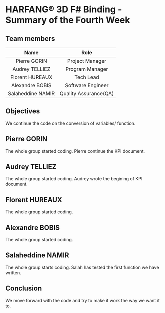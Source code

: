 # HARFANG® 3D F# Binding - Summary of the Fourth Week

## Team members

| Name | Role |
|:----:|:----:|
| Pierre GORIN | Project Manager |
| Audrey TELLIEZ | Program Manager |
| Florent HUREAUX | Tech Lead |
| Alexandre BOBIS | Software Engineer |
| Salaheddine NAMIR | Quality Assurance(QA) |

## Objectives

We continue the code on the conversion of variables/ function.

## Pierre GORIN

The whole group started coding. Pierre continue the KPI document.

## Audrey TELLIEZ

The whole group started coding. Audrey wrote the begining of KPI document.

## Florent HUREAUX

The whole group started coding.

## Alexandre BOBIS

The whole group started coding.

## Salaheddine NAMIR

The whole group starts coding. Salah has tested the first function we have written.

## Conclusion

We move forward with the code and try to make it work the way we want it to.
